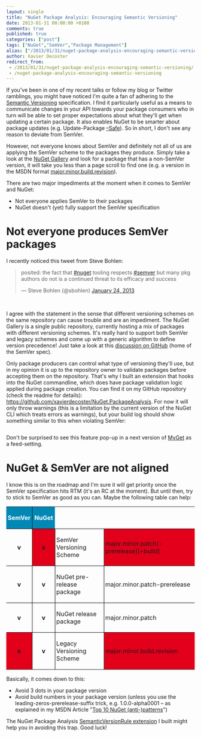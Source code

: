 ```yaml
---
layout: single
title: "NuGet Package Analysis: Encouraging Semantic Versioning"
date: 2013-01-31 00:00:00 +0100
comments: true
published: true
categories: ["post"]
tags: ["NuGet","SemVer","Package Management"]
alias: ["/2013/01/31/nuget-package-analysis-encouraging-semantic-versioning/"]
author: Xavier Decoster
redirect_from:
 - /2013/01/31/nuget-package-analysis-encouraging-semantic-versioning/.html
 - /nuget-package-analysis-encouraging-semantic-versioning
---
```

<p><p>If you've been in one of my recent talks or follow my blog or Twitter ramblings, you might have noticed I'm quite a fan of adhering to the <a href="http://semver.org">Semantic Versioning</a> specification. I find it particularly useful as a means to communicate changes in your API towards your package consumers who in turn will be able to set proper expectations about what they'll get when updating a certain package. It also enables NuGet to be smarter about package updates (e.g. Update-Package <a href="http://docs.nuget.org/docs/reference/package-manager-console-powershell-reference">–Safe</a>). So in short, I don't see any reason to deviate from SemVer.
</p><p>However, not everyone knows about SemVer and definitely not all of us are applying the SemVer scheme to the packages they produce. Simply take a look at the <a href="http://www.nuget.org">NuGet Gallery</a> and look for a package that has a non-SemVer version, it will take you less than a page scroll to find one (e.g. a version in the MSDN format <a href="http://msdn.microsoft.com/en-us/library/51ket42z.aspx">major.minor.build.revision</a>).
</p><p>There are two major impediments at the moment when it comes to SemVer and NuGet:
</p><ul><li>Not everyone applies SemVer to their packages
</li><li>NuGet doesn't (yet) fully support the SemVer specification
</li></ul><h1>Not everyone produces SemVer packages
</h1><p>I recently noticed this tweet from Steve Bohlen:
</p><blockquote class="twitter-tweet"><p>posited: the fact that <a href="https://twitter.com/search/%23nuget">#nuget</a> tooling respects <a href="https://twitter.com/search/%23semver">#semver</a> but many pkg authors do not is a continued threat to its efficacy and success</p>&mdash; Steve Bohlen (@sbohlen) <a href="https://twitter.com/sbohlen/status/294453663987027968">January 24, 2013</a>

</blockquote>


<script async src="//platform.twitter.com/widgets.js" charset="utf-8"></script><p>
 </p><p>I agree with the statement in the sense that different versioning schemes on the same repository can cause trouble and are an impediment. The NuGet Gallery is a single public repository, currently hosting a mix of packages with different versioning schemes. It's really hard to support both SemVer and legacy schemes and come up with a generic algorithm to define version precedence! Just take a look at this <a href="https://github.com/mojombo/semver/issues/51">discussion on GitHub</a> (home of the SemVer spec).
</p><p>Only package producers can control what type of versioning they'll use, but in my opinion it is up to the repository owner to validate packages before accepting them on the repository. That's why I built an extension that hooks into the NuGet commandline, which does have package validation logic applied during package creation. You can find it on my GitHub repository (check the readme for details): <a href="https://github.com/xavierdecoster/NuGet.PackageAnalysis">https://github.com/xavierdecoster/NuGet.PackageAnalysis</a>. For now it will only throw warnings (this is a limitation by the current version of the NuGet CLI which treats errors as warnings), but your build log should show something similar to this when violating SemVer:
</p><p><a href="https://github.com/xavierdecoster/NuGet.PackageAnalysis"><img src="/get/013113_1144_NuGetPackag1_634952294442925653.png" style="max-width:750px;" alt="" border="0"/></a>
    </p><p>Don't be surprised to see this feature pop-up in a next version of <a href="http://www.myget.org/">MyGet</a> as a feed-setting.
</p><h1>NuGet &amp; SemVer are not aligned
</h1><p>I know this is on the roadmap and I'm sure it will get priority once the SemVer specification hits RTM (it's an RC at the moment). But until then, try to stick to SemVer as good as you can. Maybe the following table can help:
</p><div><table style="border-collapse:collapse" border="0"><colgroup><col style="width:75px"/><col style="width:75px"/><col style="width:254px"/><col style="width:361px"/></colgroup><tbody valign="top"><tr style="height: 25px"><td vAlign="middle" style="background: #0188b5; padding-top: 3px; padding-left: 3px; padding-bottom: 3px; padding-right: 3px; border-top:  none; border-left:  none; border-bottom:  solid black 1.0pt; border-right:  solid black 1.0pt"><p style="text-align: center"><span style="color:white; font-size:12pt"><strong>SemVer</strong></span></p></td><td vAlign="middle" style="background: #0188b5; padding-top: 3px; padding-left: 3px; padding-bottom: 3px; padding-right: 3px; border-top:  none; border-left:  none; border-bottom:  solid black 1.0pt; border-right:  none"><p style="text-align: center"><span style="color:white; font-size:12pt"><strong>NuGet</strong></span></p></td><td colspan="2" vAlign="middle" style="padding-top: 3px; padding-left: 3px; padding-bottom: 3px; padding-right: 3px; border-top:  none; border-left:  none; border-bottom:  solid black 1.0pt; border-right:  none"> </td></tr><tr style="height: 25px"><td vAlign="middle" style="padding-top: 3px; padding-left: 3px; padding-bottom: 3px; padding-right: 3px; border-top:  none; border-left:  none; border-bottom:  solid black 1.0pt; border-right:  solid black 1.0pt"><p style="text-align: center"><strong>v</strong></p></td><td vAlign="middle" style="background: #e2001a; padding-top: 3px; padding-left: 3px; padding-bottom: 3px; padding-right: 3px; border-top:  none; border-left:  none; border-bottom:  solid black 1.0pt; border-right:  solid black 1.0pt"><p style="text-align: center"><strong>x</strong></p></td><td vAlign="middle" style="padding-top: 3px; padding-left: 3px; padding-bottom: 3px; padding-right: 3px; border-top:  none; border-left:  none; border-bottom:  solid black 1.0pt; border-right:  solid black 1.0pt"><p>  SemVer Versioning Scheme</p></td><td vAlign="middle" style="background: #e2001a; padding-top: 3px; padding-left: 3px; padding-bottom: 3px; padding-right: 3px; border-top:  none; border-left:  none; border-bottom:  solid black 1.0pt; border-right:  none"><p>  major.minor.patch[-prerelease][+build]</p></td></tr><tr style="height: 25px"><td vAlign="middle" style="padding-top: 3px; padding-left: 3px; padding-bottom: 3px; padding-right: 3px; border-top:  none; border-left:  none; border-bottom:  solid black 1.0pt; border-right:  solid black 1.0pt"><p style="text-align: center"><strong>v</strong></p></td><td vAlign="middle" style="padding-top: 3px; padding-left: 3px; padding-bottom: 3px; padding-right: 3px; border-top:  none; border-left:  none; border-bottom:  solid black 1.0pt; border-right:  solid black 1.0pt"><p style="text-align: center"><strong>v</strong></p></td><td vAlign="middle" style="padding-top: 3px; padding-left: 3px; padding-bottom: 3px; padding-right: 3px; border-top:  none; border-left:  none; border-bottom:  solid black 1.0pt; border-right:  solid black 1.0pt"><p>  NuGet pre-release package</p></td><td vAlign="middle" style="padding-top: 3px; padding-left: 3px; padding-bottom: 3px; padding-right: 3px; border-top:  none; border-left:  none; border-bottom:  solid black 1.0pt; border-right:  none"><p>  major.minor.patch-prerelease</p></td></tr><tr style="height: 25px"><td vAlign="middle" style="padding-top: 3px; padding-left: 3px; padding-bottom: 3px; padding-right: 3px; border-top:  none; border-left:  none; border-bottom:  solid black 1.0pt; border-right:  solid black 1.0pt"><p style="text-align: center"><strong>v</strong></p></td><td vAlign="middle" style="padding-top: 3px; padding-left: 3px; padding-bottom: 3px; padding-right: 3px; border-top:  none; border-left:  none; border-bottom:  solid black 1.0pt; border-right:  solid black 1.0pt"><p style="text-align: center"><strong>v</strong></p></td><td vAlign="middle" style="padding-top: 3px; padding-left: 3px; padding-bottom: 3px; padding-right: 3px; border-top:  none; border-left:  none; border-bottom:  solid black 1.0pt; border-right:  solid black 1.0pt"><p>  NuGet release package</p></td><td vAlign="middle" style="padding-top: 3px; padding-left: 3px; padding-bottom: 3px; padding-right: 3px; border-top:  none; border-left:  none; border-bottom:  solid black 1.0pt; border-right:  none"><p>  major.minor.patch</p></td></tr><tr style="height: 42px"><td vAlign="middle" style="background: #e2001a; padding-top: 3px; padding-left: 3px; padding-bottom: 3px; padding-right: 3px; border-top:  none; border-left:  none; border-bottom:  none; border-right:  solid black 1.0pt"><p style="text-align: center"><strong>x</strong></p></td><td vAlign="middle" style="padding-top: 3px; padding-left: 3px; padding-bottom: 3px; padding-right: 3px; border-top:  none; border-left:  none; border-bottom:  none; border-right:  solid black 1.0pt"><p style="text-align: center"><strong>v</strong></p></td><td vAlign="middle" style="padding-top: 3px; padding-left: 3px; padding-bottom: 3px; padding-right: 3px; border-top:  none; border-left:  none; border-bottom:  none; border-right:  solid black 1.0pt"><p>  Legacy Versioning Scheme</p></td><td vAlign="middle" style="background: #e2001a; padding-top: 3px; padding-left: 3px; padding-bottom: 3px; padding-right: 3px; border-top:  none; border-left:  none; border-bottom:  none; border-right:  none"><p>  major.minor.build.revision</p></td></tr></tbody></table></div><p>Basically, it comes down to this:
</p><ul><li>Avoid 3 dots in your package version
</li><li>Avoid build numbers in your package version (unless you use the leading-zeros-prerelease-suffix trick, e.g. 1.0.0-alpha0001 – as explained in my MSDN Article "<a href="http://msdn.microsoft.com/en-us/magazine/jj851071.aspx">Top 10 NuGet (anti-)patterns</a>")
</li></ul><p>The NuGet Package Analysis <a href="https://github.com/xavierdecoster/NuGet.PackageAnalysis">SemanticVersionRule extension</a> I built might help you in avoiding this trap. Good luck!</p></p>
